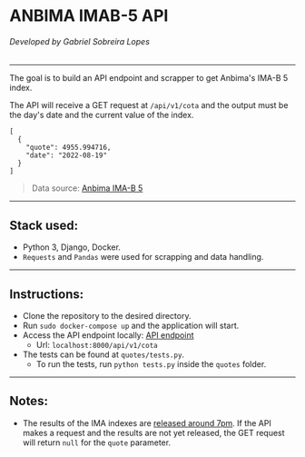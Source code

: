 # ANBIMA IMAB-5 API
###### Developed by Gabriel Sobreira Lopes
---

The goal is to build an API endpoint and scrapper to get Anbima's IMA-B 5 index.

The API will receive a GET request at `/api/v1/cota` and the output must be the day's date and the current value of the index.

```
[
  {
    "quote": 4955.994716,
    "date": "2022-08-19"
  }
]
```

> Data source: [Anbima IMA-B 5](https://www.anbima.com.br/pt_br/informar/precos-e-indices/indices/ima.htm#Laminas)

---
## Stack used:
- Python 3, Django, Docker.
- `Requests` and `Pandas` were used for scrapping and data handling.
---

## Instructions:
- Clone the repository to the desired directory.
- Run `sudo docker-compose up` and the application will start.
- Access the API endpoint locally: [API endpoint](http://localhost:8000/api/v1/cota)
  - Url: `localhost:8000/api/v1/cota`
- The tests can be found at `quotes/tests.py`.
  - To run the tests, run `python tests.py` inside the `quotes` folder.
---

## Notes:
- The results of the IMA indexes are [released around 7pm](https://www.anbima.com.br/pt_br/informar/precos-e-indices/indices/ima.htm#Laminas). If the API makes a request and the results are not yet released, the GET request will return `null` for the `quote` parameter.